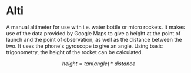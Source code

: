 # Alti

A manual altimeter for use with i.e. water bottle or micro rockets. It makes use of the data provided by Google Maps to give a height at the point of launch and the point of observation, as well as the distance between the two. It uses the phone's gyroscope to give an angle. Using basic trigonometry, the height of the rocket can be calculated.

$$ height = tan(angle) * distance $$
